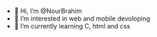 - 👋 Hi, I’m @NourBrahim
- 👀 I’m interested in web and mobile devoloping 
- 🌱 I’m currently learning C, html and css

<!---
NourBrahim/NourBrahim is a ✨ special ✨ repository because its `README.md` (this file) appears on your GitHub profile.
You can click the Preview link to take a look at your changes.
--->
